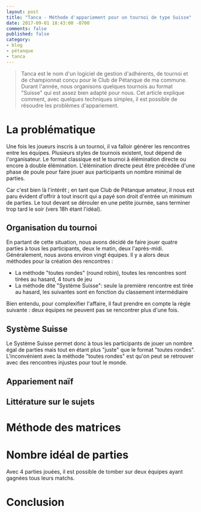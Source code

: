 ```yaml
---
layout: post
title: "Tanca - Méthode d'appariement pour un tournoi de type Suisse"
date: 2017-09-01 18:43:00 -0700
comments: false
published: false
category:
- blog
- pétanque
- tanca
---
```


> Tanca est le nom d'un logiciel de gestion d'adhérents, de tournoi et de championnat conçu pour le Club de Pétanque de ma commune. Durant l'année, nous organisons
quelques tournois au format "Suisse" qui est assez bien adapté pour nous. Cet article explique comment, avec quelques techniques simples, il est possible de résoudre
les problèmes d'appariement.

# La problématique

Une fois les joueurs inscris à un tournoi, il va falloir générer les rencontres entre les équipes. Plusieurs styles de tournois existent, tout dépend de l'organisateur.
Le format classique est le tournoi à élémination directe ou encore à double élémination. L'élémination directe peut être précédée d'une phase de poule pour faire jouer aux
participants un nombre minimal de parties.

Car c'est bien là l'intérêt ; en tant que Club de Pétanque amateur, il nous est paru évident d'offrir à tout inscrit qui a payé son droit d'entrée un minimum de parties. Le tout
devant se dérouler en une petite journée, sans terminer trop tard le soir (vers 18h étant l'idéal).

## Organisation du tournoi

En partant de cette situation, nous avons décidé de faire jouer quatre parties à tous les participants, deux le matin, deux l'après-midi. Généralement, nous avons environ vingt équipes. Il
y a alors deux méthodes pour la création des rencontres :

  * La méthode "toutes rondes" (round robin), toutes les rencontres sont tirées au hasard, 4 tours de jeu
  * La méthode dite "Système Suisse": seule la première rencontre est tirée au hasard, les suivantes sont en fonction du classement intermédiaire

Bien entendu, pour complexifier l'affaire, il faut prendre en compte la règle suivante : deux équipes ne peuvent pas se rencontrer plus d'une fois.

## Système Suisse

Le Système Suisse permet donc à tous les participants de jouer un nombre égal de parties mais tout en étant plus "juste" que le format "toutes rondes". L'inconvénient avec la méthode
"toutes rondes" est qu'on peut se retrouver avec des rencontres injustes pour tout le monde.

## Appariement naïf

## Littérature sur le sujets

# Méthode des matrices

# Nombre idéal de parties

Avec 4 parties jouées, il est possible de tomber sur deux équipes ayant gagnées tous leurs matchs.



# Conclusion
